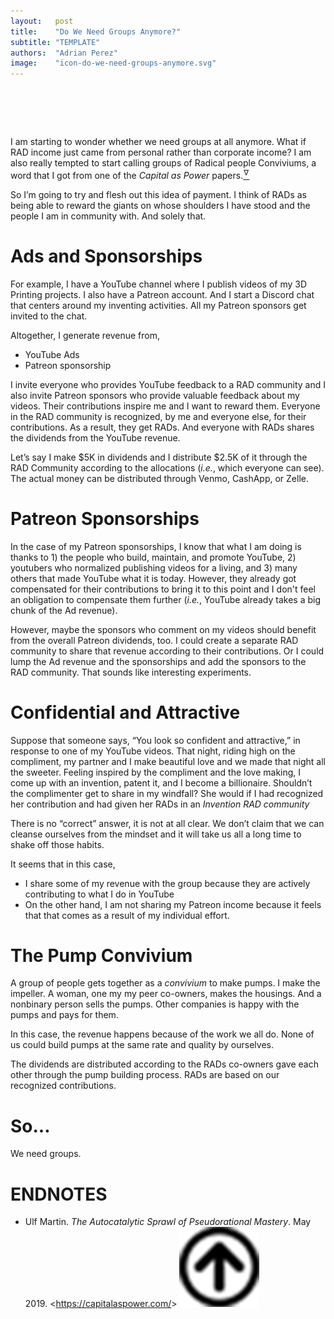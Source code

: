 ```yaml
---
layout:   post
title:    "Do We Need Groups Anymore?"
subtitle: "TEMPLATE"
authors:  "Adrian Perez"
image:    "icon-do-we-need-groups-anymore.svg"
---
```


<div style="display:none;">
 <p>I am starting to wonder whether we need groups at all anymore. What if <span class="_paradigm">RAD</span> income just came from personal rather than corporate income?</p>
</div>

<h1>&nbsp;</h1>
 <p>I am starting to wonder whether we need groups at all anymore. What if <span class="_paradigm">RAD</span> income just came from personal rather than corporate income? I am also really tempted to start calling groups of <span class="_paradigm">Radical</span> people Conviviums, a word that I got from one of the <em>Capital as Power</em> papers.<a href="#en01"><sup id="bm01">&hairsp;&nabla;&hairsp;</sup></a></p>
 <p>So I&rsquo;m going to try and flesh out this idea of payment. I think of <span class="_paradigm">RAD</span>s as being able to reward the giants on whose shoulders I have stood and the people I am in community with. And solely that.</p>

<h1>Ads and Sponsorships</h1>
 <p>For example, I have a YouTube channel where I publish videos of my 3D Printing projects. I also have a Patreon account. And I start a Discord chat that centers around my inventing activities. All my Patreon sponsors get invited to the chat.</p>
 <p>Altogether, I generate revenue from,</p>
 <ul>
  <li>YouTube Ads</li>
  <li>Patreon sponsorship</li>
 </ul>
 <p>I invite everyone who provides YouTube feedback to a <span class="_paradigm">RAD</span> community and I also invite Patreon sponsors who provide valuable feedback about my videos. Their contributions inspire me and I want to reward them. Everyone in the <span class="_paradigm">RAD</span> community is recognized, by me and everyone else, for their contributions. As a result, they get <span class="_paradigm">RAD</span>s. And everyone with <span class="_paradigm">RAD</span>s shares the dividends from the YouTube revenue.</p>
 <p>Let&rsquo;s say I make $5K in dividends and I distribute $2.5K of it through the <span class="_paradigm">RAD</span> Community according to the allocations (<em>i.e.</em>, which everyone can see). The actual money can be distributed through Venmo, CashApp, or Zelle.</p>
 
<h1>Patreon Sponsorships</h1> 
 <p>In the case of my Patreon sponsorships, I know that what I am doing is thanks to 1) the people who build, maintain, and promote YouTube, 2) youtubers who normalized publishing videos for a living, and 3) many others that made YouTube what it is today. However, they already got compensated for their contributions to bring it to this point and I don't feel an obligation to compensate them further (<em>i.e.</em>, YouTube already takes a big chunk of the Ad revenue).</p>
 <p>However, maybe the sponsors who comment on my videos should benefit from the overall Patreon dividends, too. I could create a separate <span class="_paradigm">RAD</span> community to share that revenue according to their contributions. Or I could lump the Ad revenue and the sponsorships and add the sponsors to the <span class="_paradigm">RAD</span> community. That sounds like interesting experiments.</p>

<h1>Confidential and Attractive</h1>
 <p>Suppose that someone says, &ldquo;You look so confident and attractive,&rdquo; in response to one of my YouTube videos. That night, riding high on the compliment, my partner and I make beautiful love and we made that night all the sweeter. Feeling inspired by the compliment and the love making, I come up with an invention, patent it, and I become a billionaire. Shouldn&rsquo;t the complimenter get to share in my windfall? She would if I had recognized her contribution and had given her <span class="_paradigm">RAD</span>s in an <em>Invention <span class="_paradigm">RAD</span> community</em></p>
 <p>There is no &ldquo;correct&rdquo; answer, it is not at all clear. We don&rsquo;t claim that we can cleanse ourselves from the  mindset and it will take us all a long time to shake off those habits.</p>
 <p>It seems that in this case,
  <ul>
   <li>I share some of my revenue with the group because they are actively contributing to what I do in YouTube</li>
   <li>On the other hand, I am not sharing my Patreon income because it feels that that comes as a result of my individual effort.</li>
  </ul>

<h1>The Pump Convivium</h1>
 <p>A group of people gets together as a <em>convivium</em> to make pumps. I make the impeller. A woman, one my my peer co-owners, makes the housings. And a nonbinary person sells the pumps. Other companies is happy with the pumps and pays for them.</p>
 <p>In this case, the revenue happens because of the work we all do. None of us could build pumps at the same rate and quality by ourselves.</p>
 <p>The dividends are distributed according to the <span class="_paradigm">RAD</span>s co-owners gave each other through the pump building process. <span class="_paradigm">RAD</span>s are based on our recognized contributions.</p>

<h1>So&hellip;</h1>
 <p>We need groups. </p>

<h1 class="_section">ENDNOTES</h1>
 <ul>
  <li id="en01">
   <p class="_list-item">
    Ulf Martin.
    <em>The Autocatalytic Sprawl of Pseudorational Mastery</em>.
    May 2019.
    <<a href="https://capitalaspower.com/" target="_blank">https://capitalaspower.com/</a>>
    <a class="_uparrow" href="#bm01"><img src="/assets/img/arrow-up-icon.png"></a>
   </p>
  </li>
 </ul>